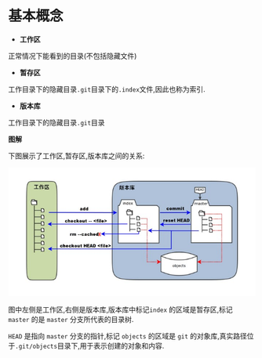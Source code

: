 # 基本概念

- **工作区**

正常情况下能看到的目录(不包括隐藏文件)

- **暂存区** 

工作目录下的隐藏目录`.git`目录下的`.index`文件,因此也称为索引.

- **版本库**

工作目录下的隐藏目录`.git`目录

**图解**

下图展示了工作区,暂存区,版本库之间的关系:

![relationship](../images/relationship.jpg)

图中左侧是工作区,右侧是版本库,版本库中标记`index` 的区域是暂存区,标记 `master` 的是 `master` 分支所代表的目录树.

`HEAD` 是指向 `master` 分支的指针,标记 `objects` 的区域是 `git` 的对象库,真实路径位于`.git/objects`目录下,用于表示创建的对象和内容.

